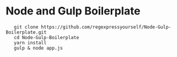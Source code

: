 # Node and Gulp Boilerplate

```
   git clone https://github.com/regexpressyourself/Node-Gulp-Boilerplate.git
   cd Node-Gulp-Boilerplate
   yarn install
   gulp & node app.js
```
